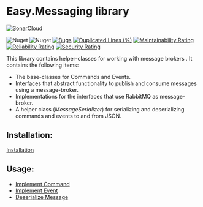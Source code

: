 # Easy.Messaging library
[![SonarCloud](https://sonarcloud.io/images/project_badges/sonarcloud-white.svg)](https://sonarcloud.io/dashboard?id=easy_messaging)


![Nuget](https://img.shields.io/nuget/dt/Easy.Messaging) ![Nuget](https://img.shields.io/nuget/v/Easy.Messaging?style=plastic) [![Bugs](https://sonarcloud.io/api/project_badges/measure?project=easy_messaging&metric=bugs)](https://sonarcloud.io/dashboard?id=easy_messaging) [![Duplicated Lines (%)](https://sonarcloud.io/api/project_badges/measure?project=easy_messaging&metric=duplicated_lines_density)](https://sonarcloud.io/dashboard?id=easy_messaging) [![Maintainability Rating](https://sonarcloud.io/api/project_badges/measure?project=easy_messaging&metric=sqale_rating)](https://sonarcloud.io/dashboard?id=easy_messaging) [![Reliability Rating](https://sonarcloud.io/api/project_badges/measure?project=easy_messaging&metric=reliability_rating)](https://sonarcloud.io/dashboard?id=easy_messaging) [![Security Rating](https://sonarcloud.io/api/project_badges/measure?project=easy_messaging&metric=security_rating)](https://sonarcloud.io/dashboard?id=easy_messaging) 

This library contains helper-classes for working with message brokers . It contains the following items:

- The base-classes for Commands and Events.
- Interfaces that abstract functionality to publish and consume messages using a message-broker. 
- Implementations for the interfaces that use RabbitMQ as message-broker.
- A helper class (_MessageSerializer_) for serializing and deserializing commands and events to and from JSON.

## Installation:
[Installation](https://github.com/mbiomee/Easy.Messaging/wiki/Installation)
## Usage:
* [Implement Command](https://github.com/mbiomee/Easy.Messaging/wiki/Implement-Command)
* [Implement Event](https://github.com/mbiomee/Easy.Messaging/wiki/Implement-Event)
* [Deserialize Message](https://github.com/mbiomee/Easy.Messaging/wiki/Desialize-Message)


